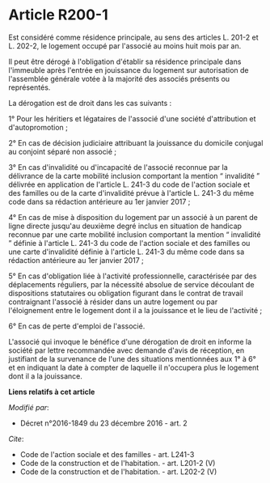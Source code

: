 # Article R200-1

Est considéré comme résidence principale, au sens des articles L. 201-2 et L. 202-2, le logement occupé par l'associé au
moins huit mois par an. 

Il peut être dérogé à l'obligation d'établir sa résidence principale dans l'immeuble après l'entrée en jouissance du logement
sur autorisation de l'assemblée générale votée à la majorité des associés présents ou représentés. 

La dérogation est de droit dans les cas suivants : 

1° Pour les héritiers et légataires de l'associé d'une société d'attribution et d'autopromotion ; 

2° En cas de décision judiciaire attribuant la jouissance du domicile conjugal au conjoint séparé non associé ; 

3° En cas d'invalidité ou d'incapacité de l'associé reconnue par la délivrance de la carte mobilité inclusion comportant la
mention “ invalidité ” délivrée en application de l'article L. 241-3 du code de l'action sociale et des familles ou de la
carte d'invalidité prévue à l'article L. 241-3 du même code dans sa rédaction antérieure au 1er janvier 2017 ; 

4° En cas de mise à disposition du logement par un associé à un parent de ligne directe jusqu'au deuxième degré inclus en
situation de handicap reconnue par une carte mobilité inclusion comportant la mention “ invalidité ” définie à l'article L.
241-3 du code de l'action sociale et des familles ou une carte d'invalidité définie à l'article L. 241-3 du même code dans sa
rédaction antérieure au 1er janvier 2017 ; 

5° En cas d'obligation liée à l'activité professionnelle, caractérisée par des déplacements réguliers, par la nécessité
absolue de service découlant de dispositions statutaires ou obligation figurant dans le contrat de travail contraignant
l'associé à résider dans un autre logement ou par l'éloignement entre le logement dont il a la jouissance et le lieu de
l'activité ; 

6° En cas de perte d'emploi de l'associé. 

L'associé qui invoque le bénéfice d'une dérogation de droit en informe la société par lettre recommandée avec demande d'avis
de réception, en justifiant de la survenance de l'une des situations mentionnées aux 1° à 6° et en indiquant la date à
compter de laquelle il n'occupera plus le logement dont il a la jouissance.

**Liens relatifs à cet article**

_Modifié par_:

  - Décret n°2016-1849 du 23 décembre 2016 - art. 2

_Cite_:

  - Code de l'action sociale et des familles - art. L241-3
  - Code de la construction et de l'habitation. - art. L201-2 (V)
  - Code de la construction et de l'habitation. - art. L202-2 (V)
